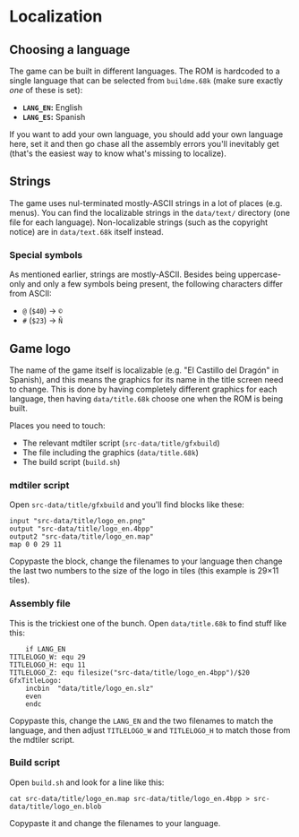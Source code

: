 # Localization

## Choosing a language

The game can be built in different languages. The ROM is hardcoded to a single language that can be selected from `buildme.68k` (make sure exactly *one* of these is set):

* **`LANG_EN`:** English
* **`LANG_ES`:** Spanish

If you want to add your own language, you should add your own language here, set it and then go chase all the assembly errors you'll inevitably get (that's the easiest way to know what's missing to localize).

## Strings

The game uses nul-terminated mostly-ASCII strings in a lot of places (e.g. menus). You can find the localizable strings in the `data/text/` directory (one file for each language). Non-localizable strings (such as the copyright notice) are in `data/text.68k` itself instead.

### Special symbols

As mentioned earlier, strings are mostly-ASCII. Besides being uppercase-only and only a few symbols being present, the following characters differ from ASCII:

* `@` (`$40`) → `©`
* `#` (`$23`) → `Ñ`

## Game logo

The name of the game itself is localizable (e.g. "El Castillo del Dragón" in Spanish), and this means the graphics for its name in the title screen need to change. This is done by having completely different graphics for each language, then having `data/title.68k` choose one when the ROM is being built.

Places you need to touch:

* The relevant mdtiler script (`src-data/title/gfxbuild`)
* The file including the graphics (`data/title.68k`)
* The build script (`build.sh`)

### mdtiler script

Open `src-data/title/gfxbuild` and you'll find blocks like these:

    input "src-data/title/logo_en.png"
    output "src-data/title/logo_en.4bpp"
    output2 "src-data/title/logo_en.map"
    map 0 0 29 11

Copypaste the block, change the filenames to your language then change the last two numbers to the size of the logo in tiles (this example is 29×11 tiles).

### Assembly file

This is the trickiest one of the bunch. Open `data/title.68k` to find stuff like this:

        if LANG_EN
    TITLELOGO_W: equ 29
    TITLELOGO_H: equ 11
    TITLELOGO_Z: equ filesize("src-data/title/logo_en.4bpp")/$20
    GfxTitleLogo:
        incbin  "data/title/logo_en.slz"
        even
        endc

Copypaste this, change the `LANG_EN` and the two filenames to match the language, and then adjust `TITLELOGO_W` and `TITLELOGO_H` to match those from the mdtiler script.

### Build script

Open `build.sh` and look for a line like this:

    cat src-data/title/logo_en.map src-data/title/logo_en.4bpp > src-data/title/logo_en.blob

Copypaste it and change the filenames to your language.
